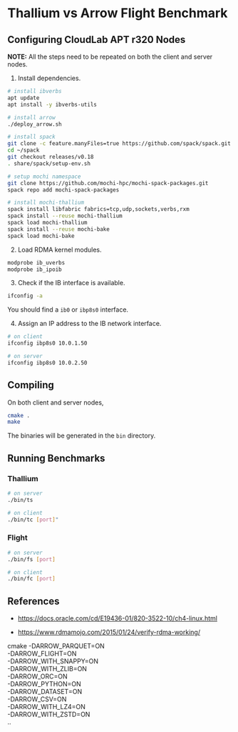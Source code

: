 # Thallium vs Arrow Flight Benchmark

## Configuring CloudLab APT r320 Nodes

**NOTE:** All the steps need to be repeated on both the client and server nodes.

1. Install dependencies.

```bash
# install ibverbs
apt update
apt install -y ibverbs-utils

# install arrow
./deploy_arrow.sh

# install spack
git clone -c feature.manyFiles=true https://github.com/spack/spack.git ~/spack
cd ~/spack
git checkout releases/v0.18
. share/spack/setup-env.sh

# setup mochi namespace
git clone https://github.com/mochi-hpc/mochi-spack-packages.git
spack repo add mochi-spack-packages

# install mochi-thallium
spack install libfabric fabrics=tcp,udp,sockets,verbs,rxm
spack install --reuse mochi-thallium
spack load mochi-thallium
spack install --reuse mochi-bake
spack load mochi-bake
```

2. Load RDMA kernel modules.

```bash
modprobe ib_uverbs
modprobe ib_ipoib
```

3. Check if the IB interface is available.

```bash
ifconfig -a
```

You should find a `ib0` or `ibp8s0` interface.

4. Assign an IP address to the IB network interface.
```bash
# on client
ifconfig ibp8s0 10.0.1.50

# on server
ifconfig ibp8s0 10.0.2.50
```

## Compiling

On both client and server nodes, 

```bash
cmake .
make
```

The binaries will be generated in the `bin` directory.

## Running Benchmarks

### Thallium
```bash
# on server
./bin/ts 

# on client
./bin/tc [port]"
```

### Flight
```bash
# on server
./bin/fs [port]

# on client
./bin/fc [port]
```

## References

* https://docs.oracle.com/cd/E19436-01/820-3522-10/ch4-linux.html

* https://www.rdmamojo.com/2015/01/24/verify-rdma-working/




cmake -DARROW_PARQUET=ON \
  -DARROW_FLIGHT=ON \
  -DARROW_WITH_SNAPPY=ON \
  -DARROW_WITH_ZLIB=ON \
  -DARROW_ORC=ON \
  -DARROW_PYTHON=ON \
  -DARROW_DATASET=ON \
  -DARROW_CSV=ON \
  -DARROW_WITH_LZ4=ON \
  -DARROW_WITH_ZSTD=ON \
  ..